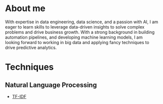 # About me

With expertise in data engineering, data science, and a passion with AI, I am eager to learn skills to leverage data-driven insights to solve complex problems and drive business growth. With a strong background in building automation pipelines, and developing machine learning models, I am looking forward to working in big data and applying fancy techniques to drive predictive analytics.

# Techniques

## Natural Language Processing

- [TF-IDF](https://github.com/tcstrength/computer-science/blob/main/natural-language-processing/tf_idf.ipynb)


